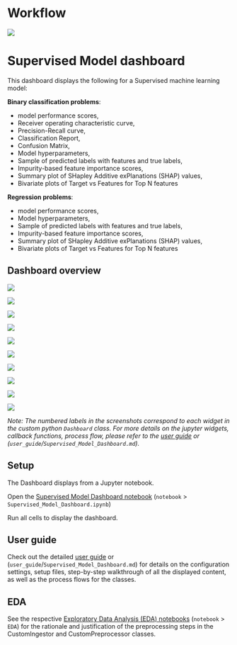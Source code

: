 # Workflow

![](user_guide/_static/sup_dashbrd/notebook_workflow.png)



# Supervised Model dashboard



This dashboard displays the following for a Supervised machine learning model:



**Binary classification problems**: 

- model performance scores, 
- Receiver operating characteristic curve,
- Precision-Recall curve,   
- Classification Report, 
- Confusion Matrix, 
- Model hyperparameters, 
- Sample of predicted labels with features and true labels,
- Impurity-based feature importance scores,
- Summary plot of SHapley Additive exPlanations (SHAP) values,
- Bivariate plots of Target vs Features for Top N features



**Regression problems**:

- model performance scores,
- Model hyperparameters, 
- Sample of predicted labels with features and true labels,
- Impurity-based feature importance scores,
- Summary plot of SHapley Additive exPlanations (SHAP) values,
- Bivariate plots of Target vs Features for Top N features



## Dashboard overview



![](user_guide/_static/sup_dashbrd/dashboard1.png)



![](user_guide/_static/sup_dashbrd/dashboard2.png)



![](user_guide/_static/sup_dashbrd/dashboard3.png)



![](user_guide/_static/sup_dashbrd/dashboard4.png)



![](user_guide/_static/sup_dashbrd/dashboard5.png)



![](user_guide/_static/sup_dashbrd/dashboard6.png)



![](user_guide/_static/sup_dashbrd/dashboard7.png)



![](user_guide/_static/sup_dashbrd/dashboard8.png)





![](user_guide/_static/sup_dashbrd/dashboard9.png)



![](user_guide/_static/sup_dashbrd/dashboard10.png)

*Note: The numbered labels in the screenshots correspond to each widget in the custom python `Dashboard` class. For more details on the jupyter widgets, callback functions, process flow, please refer to the [user guide](http://htmlpreview.github.io/?https://github.com/py3lee/projects/blob/main/supervised_ml_dashboard/user_guide/Supervised%20Model%20Dashboard.html) or (`user_guide`/`Supervised_Model_Dashboard.md`).* 



## Setup



The Dashboard displays from a Jupyter notebook. 

Open the [Supervised Model Dashboard notebook](notebook/Supervised_Model_Dashboard.ipynb) (`notebook` > `Supervised_Model_Dashboard.ipynb`)

Run all cells to display the dashboard. 



## User guide



Check out the detailed [user guide](http://htmlpreview.github.io/?https://github.com/py3lee/projects/blob/main/supervised_ml_dashboard/user_guide/Supervised%20Model%20Dashboard.html) or (`user_guide`/`Supervised_Model_Dashboard.md`) for details on the configuration settings, setup files, step-by-step walkthrough of all the displayed content, as well as the process flows for the classes. 



## EDA 



See the respective [Exploratory Data Analysis (EDA) notebooks](notebook/EDA) (`notebook` > `EDA`) for the rationale and justification of the preprocessing steps in the CustomIngestor and CustomPreprocessor classes.   